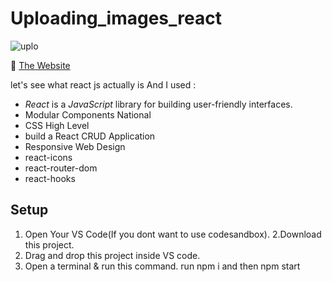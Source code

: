 # Uploading_images_react

![uplo](https://github.com/amitAsher22/uploading_react/assets/69055006/6a36a43d-3d03-40e8-9240-0b0deb1f5bcb)



 :triangular_flag_on_post: <a href="https://uploading-react.vercel.app/" target="_blank">The Website</a>

let's see what react js actually is And I used : 
- *React* is a *JavaScript* library for building user-friendly interfaces.
- Modular Components National
- CSS High Level
- build a React CRUD Application 
- Responsive Web Design
- react-icons
- react-router-dom
- react-hooks

## Setup

1. Open Your VS Code(If you dont want to use codesandbox).
2.Download this project.
3. Drag and drop this project inside VS code.
4. Open a terminal & run this command. run npm i and then  npm start


